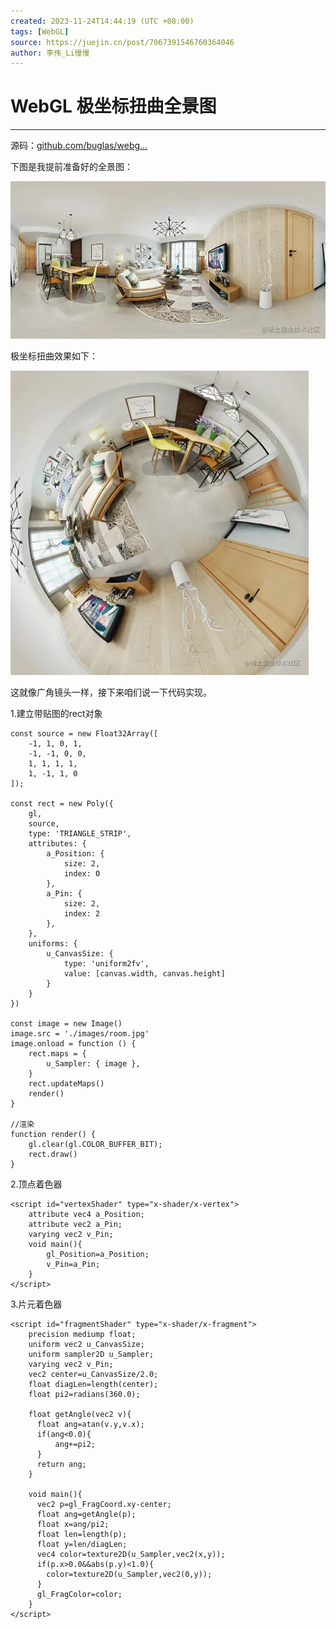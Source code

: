 ```yaml
---
created: 2023-11-24T14:44:19 (UTC +08:00)
tags: [WebGL]
source: https://juejin.cn/post/7067391546760364046
author: 李伟_Li慢慢
---
```


# WebGL 极坐标扭曲全景图

---
源码：[github.com/buglas/webg…](https://link.juejin.cn/?target=https%3A%2F%2Fgithub.com%2Fbuglas%2Fwebgl-lesson "https://github.com/buglas/webgl-lesson")

下图是我提前准备好的全景图：

![room2](assets/b2da2c8136b14502a801956447c6a7dbtplv-k3u1fbpfcp-zoom-in-crop-mark1512000.webp)

极坐标扭曲效果如下：

![image-20210608134704092](assets/ecc9264fa9e54fa3b6803d2398121f95tplv-k3u1fbpfcp-zoom-in-crop-mark1512000.webp)

这就像广角镜头一样，接下来咱们说一下代码实现。

1.建立带贴图的rect对象

```
const source = new Float32Array([
    -1, 1, 0, 1,
    -1, -1, 0, 0,
    1, 1, 1, 1,
    1, -1, 1, 0
]);

const rect = new Poly({
    gl,
    source,
    type: 'TRIANGLE_STRIP',
    attributes: {
        a_Position: {
            size: 2,
            index: 0
        },
        a_Pin: {
            size: 2,
            index: 2
        },
    },
    uniforms: {
        u_CanvasSize: {
            type: 'uniform2fv',
            value: [canvas.width, canvas.height]
        }
    }
})

const image = new Image()
image.src = './images/room.jpg'
image.onload = function () {
    rect.maps = {
        u_Sampler: { image },
    }
    rect.updateMaps()
    render()
}

//渲染
function render() {
    gl.clear(gl.COLOR_BUFFER_BIT);
    rect.draw()
}
```

2.顶点着色器

```
<script id="vertexShader" type="x-shader/x-vertex">
    attribute vec4 a_Position;
    attribute vec2 a_Pin;
    varying vec2 v_Pin;
    void main(){
        gl_Position=a_Position;
        v_Pin=a_Pin;
    }
</script>
```

3.片元着色器

```
<script id="fragmentShader" type="x-shader/x-fragment">
    precision mediump float;
    uniform vec2 u_CanvasSize;
    uniform sampler2D u_Sampler;
    varying vec2 v_Pin;
    vec2 center=u_CanvasSize/2.0;
    float diagLen=length(center);
    float pi2=radians(360.0);

    float getAngle(vec2 v){
      float ang=atan(v.y,v.x);
      if(ang<0.0){
          ang+=pi2;
      }
      return ang;
    }

    void main(){
      vec2 p=gl_FragCoord.xy-center;
      float ang=getAngle(p);
      float x=ang/pi2;
      float len=length(p);
      float y=len/diagLen;
      vec4 color=texture2D(u_Sampler,vec2(x,y));
      if(p.x>0.0&&abs(p.y)<1.0){
        color=texture2D(u_Sampler,vec2(0,y));
      }
      gl_FragColor=color;
    }
</script>
```
